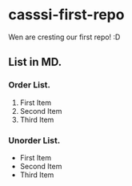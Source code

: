 # casssi-first-repo
Wen are cresting our first repo! :D

## List in MD.

### Order List.
1. First Item
2. Second Item
3. Third Item


### Unorder List.
- First Item
- Second Item
- Third Item
